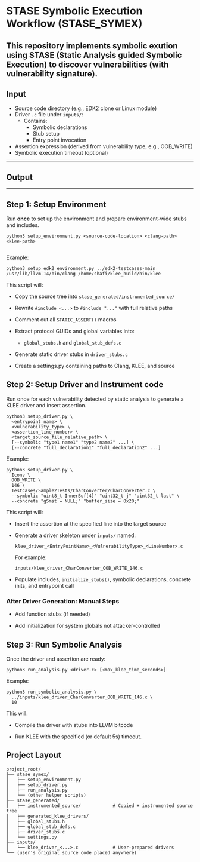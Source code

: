 # STASE Symbolic Execution Workflow (STASE_SYMEX)

This repository implements symbolic exution using **STASE** (Static Analysis guided Symbolic Execution) to discover vulnerabilities (with vulnerability signature).
---

## Input

- Source code directory (e.g., EDK2 clone or Linux module)
- Driver `.c` file under `inputs/`:
  - Contains:
    - Symbolic declarations
    - Stub setup
    - Entry point invocation
- Assertion expression (derived from vulnerability type, e.g., OOB_WRITE)
- Symbolic execution timeout (optional)
---

## Output


---

## Step 1: Setup Environment

Run **once** to set up the environment and prepare environment-wide stubs and includes.

```
python3 setup_environment.py <source-code-location> <clang-path> <klee-path>


```
Example:
```
python3 setup_edk2_environment.py ../edk2-testcases-main /usr/lib/llvm-14/bin/clang /home/shafi/klee_build/bin/klee
```
This script will:

- Copy the source tree into `stase_generated/instrumented_source/`

- Rewrite `#include <...>` to `#include "..."` with full relative paths

- Comment out all `STATIC_ASSERT()` macros

- Extract protocol GUIDs and global variables into:
  - `global_stubs.h` and `global_stub_defs.c`

- Generate static driver stubs in `driver_stubs.c`
- Create a settings.py containing paths to Clang, KLEE, and source

## Step 2: Setup Driver and Instrument code
Run once for each vulnerability detected by static analysis to generate a KLEE driver and insert assertion.
```
python3 setup_driver.py \
  <entrypoint_name> \
  <vulnerability_type> \
  <assertion_line_number> \
  <target_source_file_relative_path> \
  [--symbolic "type1 name1" "type2 name2" ...] \
  [--concrete "full_declaration1" "full_declaration2" ...]

```
Example:
```
python3 setup_driver.py \
  Iconv \
  OOB_WRITE \
  146 \
  Testcases/Sample2Tests/CharConverter/CharConverter.c \
  --symbolic "uint8_t InnerBuf[4]" "uint32_t j" "uint32_t last" \
  --concrete "gSmst = NULL;" "buffer_size = 0x20;"

```
This script will:
- Insert the assertion at the specified line into the target source
- Generate a driver skeleton under `inputs/` named:
    ```
    klee_driver_<EntryPointName>_<VulnerabilityType>_<LineNumber>.c

    ```
    For example:
    ```
    inputs/klee_driver_CharConverter_OOB_WRITE_146.c
    ```

- Populate includes, `initialize_stubs()`, symbolic declarations, concrete inits, and entrypoint call

### After Driver Generation: Manual Steps

- Add function stubs (if needed)

- Add initialization for system globals not attacker-controlled

## Step 3: Run Symbolic Analysis

Once the driver and assertion are ready:

```
python3 run_analysis.py <driver.c> [<max_klee_time_seconds>]

```

Example:
```
python3 run_symbolic_analysis.py \
  ../inputs/klee_driver_CharConverter_OOB_WRITE_146.c \
  10
```
This will:

- Compile the driver with stubs into LLVM bitcode

- Run KLEE with the specified (or default 5s) timeout.

##  Project Layout
```
project_root/
├── stase_symex/
│   ├── setup_environment.py
│   ├── setup_driver.py
│   ├── run_analysis.py
│   └── (other helper scripts)
├── stase_generated/
│   ├── instrumented_source/            # Copied + instrumented source tree
│   ├── generated_klee_drivers/
│   ├── global_stubs.h
│   ├── global_stub_defs.c
│   ├── driver_stubs.c
│   └── settings.py
├── inputs/
│   └── klee_driver_<...>.c             # User-prepared drivers
└── (user's original source code placed anywhere)

```
